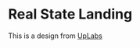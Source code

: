 # Real State Landing

This is a design from [UpLabs](https://www.uplabs.com/posts/real-estate-website-template)